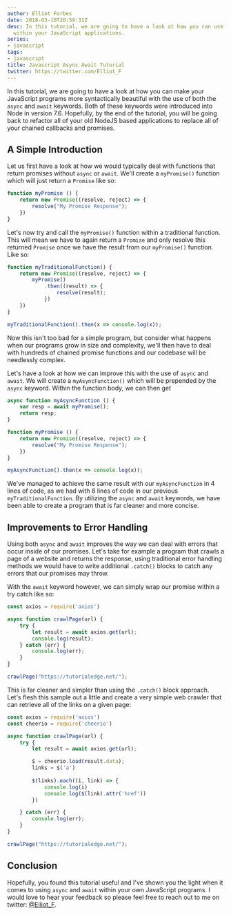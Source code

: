 ```yaml
---
author: Elliot Forbes
date: 2018-03-10T20:59:31Z
desc: In this tutorial, we are going to have a look at how you can use async/await
  within your JavaScript applications.
series:
- javascript
tags:
- javascript
title: Javascript Async Await Tutorial
twitter: https://twitter.com/Elliot_F
---
```


In this tutorial, we are going to have a look at how you can make your JavaScript programs more syntactically beautiful with the use of both the `async` and `await` keywords. Both of these keywords were introduced into Node in version 7.6. Hopefully, by the end of the tutorial, you will be going back to refactor all of your old NodeJS based applications to replace all of your chained callbacks and promises.

## A Simple Introduction

Let us first have a look at how we would typically deal with functions that return promises without `async` or `await`. We'll create a `myPromise()` function which will just return a `Promise` like so:

```js
function myPromise () {
    return new Promise((resolve, reject) => {
        resolve("My Promise Response");
    })
}
```

Let's now try and call the `myPromise()` function within a traditional function. This will mean we have to again return a `Promise` and only resolve this returned `Promise` once we have the result from our `myPromise()` function. Like so:

```js
function myTraditionalFunction() {
    return new Promise((resolve, reject) => {
        myPromise()
            .then((result) => {
                resolve(result);
            })
    })
}

myTraditionalFunction().then(x => console.log(x));
```

Now this isn't too bad for a simple program, but consider what happens when our programs grow in size and complexity, we'll then have to deal with hundreds of chained promise functions and our codebase will be needlessly complex.

Let's have a look at how we can improve this with the use of `async` and `await`. We will create a `myAsyncFunction()` which will be prepended by the `async` keyword. Within the function body, we can then get 

```js
async function myAsyncFunction () {
    var resp = await myPromise();
    return resp;
}

function myPromise () {
    return new Promise((resolve, reject) => {
        resolve("My Promise Response");
    })
}

myAsyncFunction().then(x => console.log(x));
```

We've managed to achieve the same result with our `myAsyncFunction` in 4 lines of code, as we had with 8 lines of code in our previous `myTraditionalFunction`. By utilizing the `async` and `await` keywords, we have been able to create a program that is far cleaner and more concise. 

## Improvements to Error Handling

Using both `async` and `await` improves the way we can deal with errors that occur inside of our promises. Let's take for example a program that crawls a page of a website and returns the response, using traditional error handling methods we would have to write additional `.catch()` blocks to catch any errors that our promises may throw.

With the `await` keyword however, we can simply wrap our promise within a try catch like so: 

```js
const axios = require('axios')

async function crawlPage(url) {
    try {
        let result = await axios.get(url);
        console.log(result);
    } catch (err) {
        console.log(err);
    }
}

crawlPage("https://tutorialedge.net/");
```

This is far cleaner and simpler than using the `.catch()` block approach. Let's flesh this sample out a little and create a very simple web crawler that can retrieve all of the links on a given page:

```js
const axios = require('axios')
const cheerio = require('cheerio')

async function crawlPage(url) {
    try {
        let result = await axios.get(url);

        $ = cheerio.load(result.data);
        links = $('a')
        
        $(links).each((i, link) => {
            console.log(i)
            console.log($(link).attr('href'))
        })

    } catch (err) {
        console.log(err);
    }
}

crawlPage("https://tutorialedge.net/");
```

## Conclusion

Hopefully, you found this tutorial useful and I've shown you the light when it comes to using `async` and `await` within your own JavaScript programs. I would love to hear your feedback so please feel free to reach out to me on twitter: [@Elliot_F](https://twitter.com/elliot_f).
